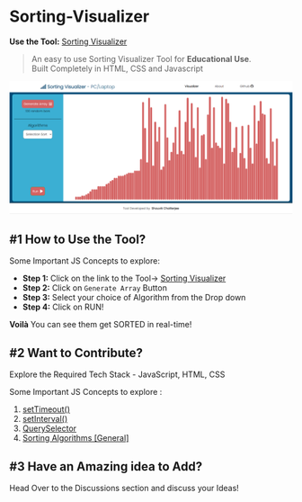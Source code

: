 # Sorting-Visualizer
**Use the Tool:** [Sorting Visualizer](https://techieshouvik.github.io/Sorting-Visualizer/)

> An easy to use Sorting Visualizer Tool for **Educational Use**. \
> Built Completely in HTML, CSS and Javascript

![](./Img/Postpic1.PNG)

## #1 How to Use the Tool?
Some Important JS Concepts to explore:
- **Step 1:** Click on the link to the Tool→ [Sorting Visualizer](https://techieshouvik.github.io/Sorting-Visualizer/)
- **Step 2:** Click on `Generate Array` Button
- **Step 3:** Select your choice of Algorithm from the Drop down
- **Step 4:** Click on RUN!

**Voilà** You can see them get SORTED in real-time!

## #2 Want to Contribute?
Explore the Required Tech Stack - JavaScript, HTML, CSS

Some Important JS Concepts to explore :
  1) [setTimeout()](https://www.w3schools.com/jsref/met_win_settimeout.asp)
  2) [setInterval()](https://www.w3schools.com/jsref/met_win_setinterval.asp)
  3) [QuerySelector](https://www.w3schools.com/jsref/met_document_queryselector.asp)
  4) [Sorting Algorithms [General]](https://www.google.com/search?q=sorting+algorithms)


## #3 Have an Amazing idea to Add?
Head Over to the Discussions section and discuss your Ideas!
